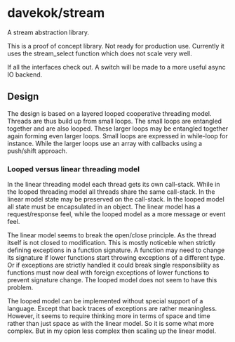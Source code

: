 davekok/stream
================================================================================

A stream abstraction library.

This is a proof of concept library. Not ready for production use. Currently it uses the stream_select function which does not scale very well.

If all the interfaces check out. A switch will be made to a more useful async IO backend.

Design
--------------------------------------------------------------------------------

The design is based on a layered looped cooperative threading model. Threads are thus build up from small loops. The small loops are entangled together and are also looped. These larger loops may be entangled together again forming even larger loops. Small loops are expressed in while-loop for instance. While the larger loops use an array with callbacks using a push/shift approach.

### Looped versus linear threading model

In the linear threading model each thread gets its own call-stack. While in the looped threading model all threads share the same call-stack. In the linear model state may be preserved on the call-stack. In the looped model all state must be encapsulated in an object. The linear model has a request/response feel, while the looped model as a more message or event feel.

The linear model seems to break the open/close principle. As the thread itself is not closed to modification. This is mostly noticeble when strictly defining exceptions in a function signature. A function may need to change its signature if lower functions start throwing exceptions of a different type. Or if exceptions are strictly handled it could break single responsibility as functions must now deal with foreign exceptions of lower functions to prevent signature change. The looped model does not seem to have this problem.

The looped model can be implemented without special support of a language. Except that back traces of exceptions are rather meaningless. However, it seems to require thinking more in terms of space and time rather than just space as with the linear model. So it is some what more complex. But in my opion less complex then scaling up the linear model.

